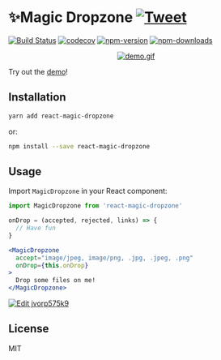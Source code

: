 # ✨Magic Dropzone [![Tweet](https://img.shields.io/twitter/url/http/shields.io.svg?style=social)](https://twitter.com/intent/tweet?text=Drag-and-drop%20files%20or%20urls!%20Built%20for%20React:&url=https://github.com/bourdakos1/react-magic-dropzone&hashtags=react,component,dropzone,developers)

[![Build Status](https://travis-ci.org/bourdakos1/react-magic-dropzone.svg?branch=master)](https://travis-ci.org/bourdakos1/react-magic-dropzone)
[![codecov](https://codecov.io/gh/bourdakos1/react-magic-dropzone/branch/master/graph/badge.svg)](https://codecov.io/gh/bourdakos1/react-magic-dropzone)
[![npm-version](https://img.shields.io/npm/v/react-magic-dropzone.svg)](https://www.npmjs.com/package/react-magic-dropzone)
[![npm-downloads](https://img.shields.io/npm/dm/react-magic-dropzone.svg)](https://www.npmjs.com/package/react-magic-dropzone)

<div align="center">
  <a href="https://codesandbox.io/embed/y200pqy4pz?view=preview"><img src="/screenshots/demo.gif" alt="demo.gif"></a>
</div>

Try out the [demo](https://codesandbox.io/embed/y200pqy4pz?view=preview)!

## Installation

```bash
yarn add react-magic-dropzone
```
or:
```bash
npm install --save react-magic-dropzone
```

## Usage

Import `MagicDropzone` in your React component:

```javascript static
import MagicDropzone from 'react-magic-dropzone'
```

```jsx
onDrop = (accepted, rejected, links) => {
  // Have fun
}
```

```jsx
<MagicDropzone
  accept="image/jpeg, image/png, .jpg, .jpeg, .png"
  onDrop={this.onDrop}
>
  Drop some files on me!
</MagicDropzone>
```

[![Edit jvorp575k9](https://codesandbox.io/static/img/play-codesandbox.svg)](https://codesandbox.io/s/jvorp575k9)

## License

MIT
